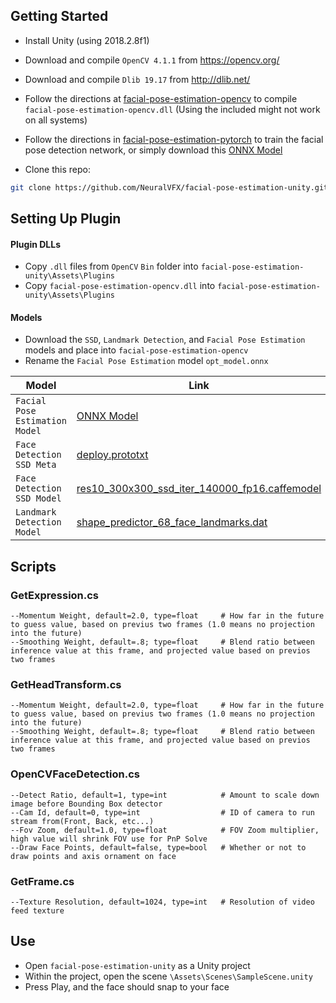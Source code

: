 
## Getting Started
- Install Unity (using 2018.2.8f1)
- Download and compile `OpenCV 4.1.1` from https://opencv.org/
- Download and compile `Dlib 19.17` from http://dlib.net/

- Follow the directions at [facial-pose-estimation-opencv](https://github.com/NeuralVFX/facial-pose-estimation-opencv/) to compile `facial-pose-estimation-opencv.dll` (Using the included might not work on all systems)

- Follow the directions in [facial-pose-estimation-pytorch](https://github.com/NeuralVFX/facial-pose-estimation-pytorch/) to train the facial pose detection network, or simply download this [ONNX Model](https://github.com/NeuralVFX/facial-pose-estimation-pytorch/blob/master/output/test_run_3_opt.onnx)

- Clone this repo:

```bash
git clone https://github.com/NeuralVFX/facial-pose-estimation-unity.git
```

## Setting Up Plugin

#### Plugin DLLs
- Copy `.dll` files from `OpenCV` `Bin` folder into `facial-pose-estimation-unity\Assets\Plugins`
- Copy `facial-pose-estimation-opencv.dll` into  `facial-pose-estimation-unity\Assets\Plugins`

#### Models
- Download the `SSD`, `Landmark Detection`, and `Facial Pose Estimation` models and place into `facial-pose-estimation-opencv`
- Rename the `Facial Pose Estimation` model `opt_model.onnx`

| **Model**                    | **Link**                                  |
|------------------------------|--------------------------------------------|
| `Facial Pose Estimation Model`|[ONNX Model](https://github.com/NeuralVFX/facial-pose-estimation-pytorch/blob/master/output/test_run_3_opt.onnx)|
| `Face Detection SSD Meta`                   | [deploy.prototxt](https://github.com/spmallick/learnopencv/blob/master/FaceDetectionComparison/models/deploy.prototxt) |
| `Face Detection SSD Model`                  |    [res10_300x300_ssd_iter_140000_fp16.caffemodel](https://github.com/spmallick/learnopencv/raw/master/FaceDetectionComparison/models/res10_300x300_ssd_iter_140000_fp16.caffemodel)                                        |
| `Landmark Detection Model`     |      [shape_predictor_68_face_landmarks.dat](https://github.com/italojs/facial-landmarks-recognition-/blob/master/shape_predictor_68_face_landmarks.dat)|


## Scripts

### GetExpression.cs
```
--Momentum Weight, default=2.0, type=float     # How far in the future to guess value, based on previus two frames (1.0 means no projection into the future)
--Smoothing Weight, default=.8; type=float     # Blend ratio between inference value at this frame, and projected value based on previos two frames
```
### GetHeadTransform.cs
```
--Momentum Weight, default=2.0, type=float     # How far in the future to guess value, based on previus two frames (1.0 means no projection into the future)
--Smoothing Weight, default=.8; type=float     # Blend ratio between inference value at this frame, and projected value based on previos two frames
```
### OpenCVFaceDetection.cs
```
--Detect Ratio, default=1, type=int            # Amount to scale down image before Bounding Box detector
--Cam Id, default=0, type=int                  # ID of camera to run stream from(Front, Back, etc...)
--Fov Zoom, default=1.0, type=float            # FOV Zoom multiplier, high value will shrink FOV use for PnP Solve
--Draw Face Points, default=false, type=bool   # Whether or not to draw points and axis ornament on face
```
### GetFrame.cs
```
--Texture Resolution, default=1024, type=int   # Resolution of video feed texture
```
## Use
- Open `facial-pose-estimation-unity` as a Unity project
- Within the project, open the scene `\Assets\Scenes\SampleScene.unity`
- Press Play, and the face should snap to your face
